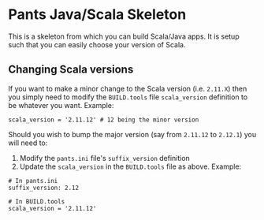 Pants Java/Scala Skeleton
==========================

This is a skeleton from which you can build Scala/Java apps. It is setup such
that you can easily choose your version of Scala.


## Changing Scala versions
If you want to make a minor change to the Scala version (i.e. `2.11.X`) then
you simply need to modify the `BUILD.tools` file `scala_version` definition to be
whatever you want. Example:

```
scala_version = '2.11.12' # 12 being the minor version
```

Should you wish to bump the major version (say from `2.11.12` to `2.12.1`) you
will need to:

1. Modify the `pants.ini` file's `suffix_version` definition
2. Update the `scala_version` in the `BUILD.tools` file as above. Example:

```
# In pants.ini
suffix_version: 2.12
```

```
# In BUILD.tools
scala_version = '2.11.12'
```
